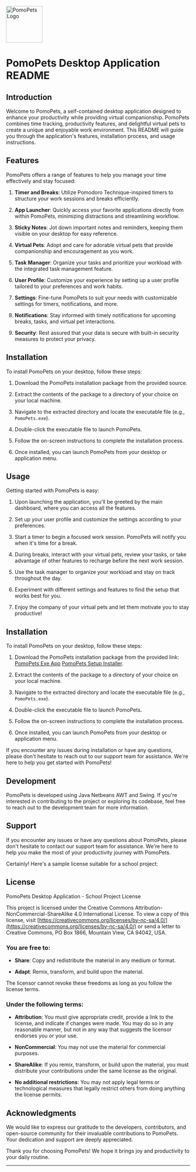 <img src="https://lh3.googleusercontent.com/drive-viewer/AKGpihY1bo5WjXANVIemiyKQ3V1I7BQyvo-P7vV0GGfCWSWeFPbns-hEVVRZ1XjQfyIpPkhroXB6UY59-lE3T_QSXiHItCex2A=s1600" alt="PomoPets Logo" width="100">

# PomoPets Desktop Application README

## Introduction

Welcome to PomoPets, a self-contained desktop application designed to enhance your productivity while providing virtual companionship. PomoPets combines time tracking, productivity features, and delightful virtual pets to create a unique and enjoyable work environment. This README will guide you through the application's features, installation process, and usage instructions.

## Features

PomoPets offers a range of features to help you manage your time effectively and stay focused:

1. **Timer and Breaks**: Utilize Pomodoro Technique-inspired timers to structure your work sessions and breaks efficiently.
   
2. **App Launcher**: Quickly access your favorite applications directly from within PomoPets, minimizing distractions and streamlining workflow.

3. **Sticky Notes**: Jot down important notes and reminders, keeping them visible on your desktop for easy reference.

4. **Virtual Pets**: Adopt and care for adorable virtual pets that provide companionship and encouragement as you work.

5. **Task Manager**: Organize your tasks and prioritize your workload with the integrated task management feature.

6. **User Profile**: Customize your experience by setting up a user profile tailored to your preferences and work habits.

7. **Settings**: Fine-tune PomoPets to suit your needs with customizable settings for timers, notifications, and more.

8. **Notifications**: Stay informed with timely notifications for upcoming breaks, tasks, and virtual pet interactions.

9. **Security**: Rest assured that your data is secure with built-in security measures to protect your privacy.

## Installation

To install PomoPets on your desktop, follow these steps:

1. Download the PomoPets installation package from the provided source.

2. Extract the contents of the package to a directory of your choice on your local machine.

3. Navigate to the extracted directory and locate the executable file (e.g., `PomoPets.exe`).

4. Double-click the executable file to launch PomoPets.

5. Follow the on-screen instructions to complete the installation process.

6. Once installed, you can launch PomoPets from your desktop or application menu.

## Usage

Getting started with PomoPets is easy:

1. Upon launching the application, you'll be greeted by the main dashboard, where you can access all the features.

2. Set up your user profile and customize the settings according to your preferences.

3. Start a timer to begin a focused work session. PomoPets will notify you when it's time for a break.

4. During breaks, interact with your virtual pets, review your tasks, or take advantage of other features to recharge before the next work session.

5. Use the task manager to organize your workload and stay on track throughout the day.

6. Experiment with different settings and features to find the setup that works best for you.

7. Enjoy the company of your virtual pets and let them motivate you to stay productive!

## Installation

To install PomoPets on your desktop, follow these steps:

1. Download the PomoPets installation package from the provided link: [PomoPets Exe App](https://drive.google.com/file/d/1KlMw1Cz7xCMOa5jGcjfbIfQc4o2VHYzp/view?usp=sharing) [PomoPets Setup Installer](https://drive.google.com/file/d/1F7CtOFRo6xRToo_xmGa6N9j3c3WOX_qp/view?usp=drive_link).

2. Extract the contents of the package to a directory of your choice on your local machine.

3. Navigate to the extracted directory and locate the executable file (e.g., `PomoPets.exe`).

4. Double-click the executable file to launch PomoPets.

5. Follow the on-screen instructions to complete the installation process.

6. Once installed, you can launch PomoPets from your desktop or application menu.

If you encounter any issues during installation or have any questions, please don't hesitate to reach out to our support team for assistance. We're here to help you get started with PomoPets!

## Development

PomoPets is developed using Java Netbeans AWT and Swing. If you're interested in contributing to the project or exploring its codebase, feel free to reach out to the development team for more information.

## Support

If you encounter any issues or have any questions about PomoPets, please don't hesitate to contact our support team for assistance. We're here to help you make the most of your productivity journey with PomoPets.

Certainly! Here's a sample license suitable for a school project:

## License

PomoPets Desktop Application - School Project License

This project is licensed under the Creative Commons Attribution-NonCommercial-ShareAlike 4.0 International License. To view a copy of this license, visit [https://creativecommons.org/licenses/by-nc-sa/4.0/](https://creativecommons.org/licenses/by-nc-sa/4.0/) or send a letter to Creative Commons, PO Box 1866, Mountain View, CA 94042, USA.

### You are free to:

- **Share**: Copy and redistribute the material in any medium or format.
  
- **Adapt**: Remix, transform, and build upon the material.

The licensor cannot revoke these freedoms as long as you follow the license terms.

### Under the following terms:

- **Attribution**: You must give appropriate credit, provide a link to the license, and indicate if changes were made. You may do so in any reasonable manner, but not in any way that suggests the licensor endorses you or your use.

- **NonCommercial**: You may not use the material for commercial purposes.

- **ShareAlike**: If you remix, transform, or build upon the material, you must distribute your contributions under the same license as the original.

- **No additional restrictions**: You may not apply legal terms or technological measures that legally restrict others from doing anything the license permits.

## Acknowledgments

We would like to express our gratitude to the developers, contributors, and open-source community for their invaluable contributions to PomoPets. Your dedication and support are deeply appreciated.

Thank you for choosing PomoPets! We hope it brings joy and productivity to your daily routine.

---
